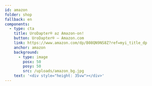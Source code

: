 ```yaml
---
id: amazon
folder: shop
fallback: en
components:
  - type: cta
    title: UroDapter® az Amazon-on!
    button: UroDapter® – Amazon.com
    link: https://www.amazon.com/dp/B08QN9NS8Z?ref=myi_title_dp
    anchor: amazon
    background:
      - type: image
        posx: 50
        posy: 50
        src: /uploads/amazon_bg.jpg
    text: '<div style="height: 35vw"></div>'
---
```

